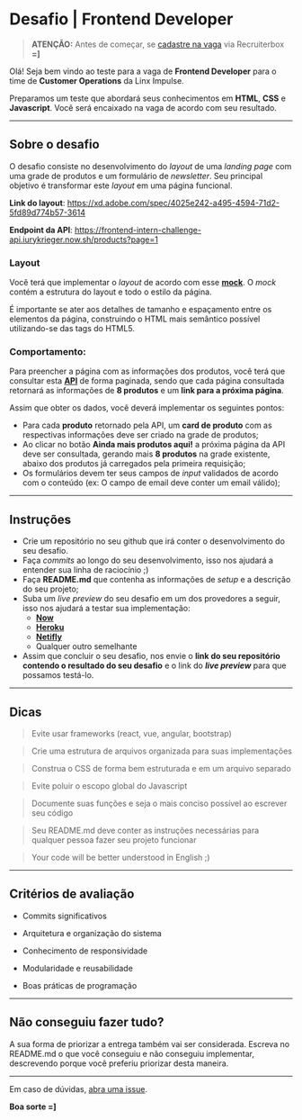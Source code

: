 # Desafio | Frontend Developer

> **ATENÇÃO:** Antes de começar, se [cadastre na vaga](https://linxneemuchaordic.recruiterbox.com/) via Recruiterbox **=]**

Olá! Seja bem vindo ao teste para a vaga de **Frontend Developer** para o time de **Customer Operations** da Linx Impulse.

Preparamos um teste que abordará seus conhecimentos em **HTML**, **CSS** e **Javascript**. Você será encaixado na vaga de acordo com seu resultado.

---

## Sobre o desafio

O desafio consiste no desenvolvimento do *layout* de uma *landing page* com uma grade de produtos e um formulário de *newsletter*. Seu principal objetivo é transformar este *layout* em uma página funcional.

**Link do layout**: https://xd.adobe.com/spec/4025e242-a495-4594-71d2-5fd89d774b57-3614

**Endpoint da API**: https://frontend-intern-challenge-api.iurykrieger.now.sh/products?page=1

### Layout

Você terá que implementar o *layout* de acordo com esse **[mock](https://xd.adobe.com/spec/4025e242-a495-4594-71d2-5fd89d774b57-3614)**. O *mock* contém a estrutura do layout e todo o estilo da página.

É importante se ater aos detalhes de tamanho e espaçamento entre os elementos da página, construindo o HTML mais semântico possível utilizando-se das tags do HTML5.

### Comportamento:

Para preencher a página com as informações dos produtos, você terá que consultar esta **[API](https://frontend-intern-challenge-api.iurykrieger.now.sh/products?page=1)** de forma paginada, sendo que cada página consultada retornará as informações de **8 produtos** e um **link para a próxima página**.

Assim que obter os dados, você deverá implementar os seguintes pontos:

- Para cada **produto** retornado pela API, um **card de produto** com as respectivas informações deve ser criado na grade de produtos;
- Ao clicar no botão **Ainda mais produtos aqui!** a próxima página da API deve ser consultada, gerando mais **8 produtos** na grade existente, abaixo dos produtos já carregados pela primeira requisição;
- Os formulários devem ter seus campos de *input* validados de acordo com o conteúdo (ex: O campo de email deve conter um email válido);

---

## Instruções

- Crie um repositório no seu github que irá conter o desenvolvimento do seu desafio.
- Faça *commits* ao longo do seu desenvolvimento, isso nos ajudará a entender sua linha de raciocínio ;)
- Faça **README.md** que contenha as informações de *setup* e a descrição do seu projeto;
- Suba um *live preview* do seu desafio em um dos provedores a seguir, isso nos ajudará a testar sua implementação:
    - **[Now](https://zeit.co/now)**
    - **[Heroku](https://www.heroku.com)**
    - **[Netifly](https://www.netlify.com/)**
    - Qualquer outro semelhante
- Assim que concluir o seu desafio, nos envie o **link do seu repositório contendo o resultado do seu desafio** e o link do ***live preview*** para que possamos testá-lo.

---

## Dicas
> Evite usar frameworks (react, vue, angular, bootstrap)

> Crie uma estrutura de arquivos organizada para suas implementações

> Construa o CSS de forma bem estruturada e em um arquivo separado

> Evite poluir o escopo global do Javascript

> Documente suas funções e seja o mais conciso possível ao escrever seu código

> Seu README.md deve conter as instruções necessárias para qualquer pessoa fazer seu projeto funcionar

> Your code will be better understood in English ;)

---

## Critérios de avaliação
- Commits significativos

- Arquitetura e organização do sistema

- Conhecimento de responsividade

- Modularidade e reusabilidade

- Boas práticas de programação

---

## Não conseguiu fazer tudo?
A sua forma de priorizar a entrega também vai ser considerada. Escreva no README.md o que você conseguiu e não conseguiu implementar, descrevendo porque você preferiu priorizar desta maneira.

---

Em caso de dúvidas, [abra uma issue](https://github.com/chaordic/frontend-developer-challenge/issues).

**Boa sorte =]**
